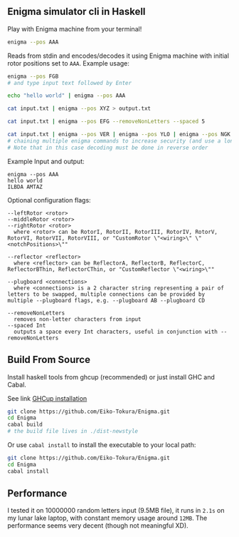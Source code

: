 ## Enigma simulator cli in Haskell

Play with Enigma machine from your terminal!

```bash
enigma --pos AAA
```

Reads from stdin and encodes/decodes it using Enigma machine with initial rotor positions set to `AAA`. Example usage:

```bash
enigma --pos FGB
# and type input text followed by Enter
```

```bash
echo "hello world" | enigma --pos AAA

cat input.txt | enigma --pos XYZ > output.txt

cat input.txt | enigma --pos EFG --removeNonLetters --spaced 5

cat input.txt | enigma --pos VER | enigma --pos YLO | enigma --pos NGK | enigma --pos EYS
# chaining multiple enigma commands to increase security (and use a longer key)
# Note that in this case decoding must be done in reverse order
```

Example Input and output:

```plaintext
enigma --pos AAA
hello world
ILBDA AMTAZ
```

Optional configuration flags:

```plaintext
--leftRotor <rotor>
--middleRotor <rotor>
--rightRotor <rotor>
  where <rotor> can be RotorI, RotorII, RotorIII, RotorIV, RotorV, RotorVI, RotorVII, RotorVIII, or "CustomRotor \"<wiring>\" \"<notchPositions>\""

--reflector <reflector>
  where <reflector> can be ReflectorA, ReflectorB, ReflectorC, ReflectorBThin, ReflectorCThin, or "CustomReflector \"<wiring>\""

--plugboard <connections>
  where <connections> is a 2 character string representing a pair of letters to be swapped, multiple connections can be provided by multiple --plugboard flags, e.g. --plugboard AB --plugboard CD

--removeNonLetters
  removes non-letter characters from input
--spaced Int
  outputs a space every Int characters, useful in conjunction with --removeNonLetters
```

## Build From Source

Install haskell tools from ghcup (recommended) or just install GHC and Cabal.

See link [GHCup installation](https://www.haskell.org/ghcup/)

```bash
git clone https://github.com/Eiko-Tokura/Enigma.git
cd Enigma
cabal build
# the build file lives in ./dist-newstyle
```

Or use `cabal install` to install the executable to your local path:

```bash
git clone https://github.com/Eiko-Tokura/Enigma.git
cd Enigma
cabal install
```

## Performance

I tested it on 10000000 random letters input (9.5MB file), it runs in `2.1s` on my lunar lake laptop, with constant memory usage around `12MB`. The performance seems very decent (though not meaningful XD).
